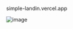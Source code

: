
simple-landin.vercel.app

![image](https://user-images.githubusercontent.com/93302780/175013919-332521f7-7c22-41ee-a874-9f03f9316bf9.png)

